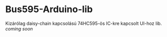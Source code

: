 # Bus595-Arduino-lib
Kizárólag daisy-chain kapcsolású 74HC595-ös IC-kre kapcsolt UI-hoz lib.
_coming soon_
